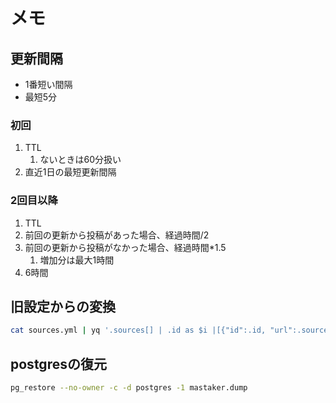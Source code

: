 # メモ

## 更新間隔

* 1番短い間隔
* 最短5分

### 初回
1. TTL
   1. ないときは60分扱い
2. 直近1日の最短更新間隔

### 2回目以降

1. TTL
2. 前回の更新から投稿があった場合、経過時間/2
4. 前回の更新から投稿がなかった場合、経過時間*1.5
   1. 増加分は最大1時間
5. 6時間


## 旧設定からの変換

```sh
cat sources.yml | yq '.sources[] | .id as $i |[{"id":.id, "url":.source.feed, "token":.dest.mastodon.token, "tag":{"always":[], "ignore":.source.remote_keyword.ignore, "replace":.source.remote_keyword.replace_rules, "xpath":.source.remote_xpath_tags}}]'
```

## postgresの復元

```sh
pg_restore --no-owner -c -d postgres -1 mastaker.dump
```

